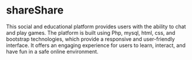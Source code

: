 # shareShare
This social and educational platform provides users with the ability to chat and play games. The platform is built using Php, mysql, html, css, and bootstrap technologies, which provide a responsive and user-friendly interface. It offers an engaging experience for users to learn, interact, and have fun in a safe online environment.
